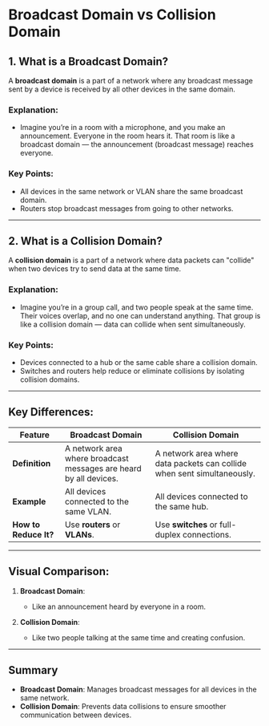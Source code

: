 # Broadcast Domain vs Collision Domain

## 1. What is a Broadcast Domain?
A **broadcast domain** is a part of a network where any broadcast message sent by a device is received by all other devices in the same domain.

### Explanation:
- Imagine you’re in a room with a microphone, and you make an announcement. Everyone in the room hears it. That room is like a broadcast domain — the announcement (broadcast message) reaches everyone.

### Key Points:
- All devices in the same network or VLAN share the same broadcast domain.
- Routers stop broadcast messages from going to other networks.

---

## 2. What is a Collision Domain?
A **collision domain** is a part of a network where data packets can "collide" when two devices try to send data at the same time.

### Explanation:
- Imagine you’re in a group call, and two people speak at the same time. Their voices overlap, and no one can understand anything. That group is like a collision domain — data can collide when sent simultaneously.

### Key Points:
- Devices connected to a hub or the same cable share a collision domain.
- Switches and routers help reduce or eliminate collisions by isolating collision domains.

---

## Key Differences:
| **Feature**           | **Broadcast Domain**                        | **Collision Domain**                         |
|-----------------------|---------------------------------------------|---------------------------------------------|
| **Definition**         | A network area where broadcast messages are heard by all devices. | A network area where data packets can collide when sent simultaneously. |
| **Example**            | All devices connected to the same VLAN.    | All devices connected to the same hub.      |
| **How to Reduce It?**  | Use **routers** or **VLANs**.              | Use **switches** or full-duplex connections.|

---

## Visual Comparison:
1. **Broadcast Domain**:
   - Like an announcement heard by everyone in a room.

2. **Collision Domain**:
   - Like two people talking at the same time and creating confusion.

---

## Summary
- **Broadcast Domain**: Manages broadcast messages for all devices in the same network.
- **Collision Domain**: Prevents data collisions to ensure smoother communication between devices.
